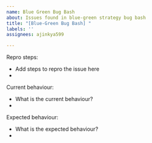 ```yaml
---
name: Blue Green Bug Bash
about: Issues found in blue-green strategy bug bash
title: "[Blue-Green Bug Bash] "
labels: ''
assignees: ajinkya599

---
```


Repro steps:
- Add steps to repro the issue here
- 

Current behaviour:
- What is the current behaviour?
- 

Expected behaviour:
- What is the expected behaviour?
-
